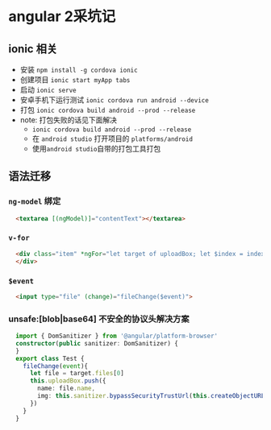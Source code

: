 # angular 2采坑记

## ionic 相关

* 安装 `npm install -g cordova ionic`
* 创建项目 `ionic start myApp tabs`
* 启动 `ionic serve`
* 安卓手机下运行测试 `ionic cordova run android --device`
* 打包 `ionic cordova build android --prod --release`
* note: 打包失败的话见下面解决
  * `ionic cordova build android --prod --release`
  * 在 `android studio` 打开项目的 `platforms/android`
  * 使用`android studio`自带的打包工具打包


## 语法迁移

### `ng-model` 绑定
```html
  <textarea [(ngModel)]="contentText"></textarea>
```

### `v-for` 
```html
  <div class="item" *ngFor="let target of uploadBox; let $index = index">
  </div>
```

### `$event`
```html
  <input type="file" (change)="fileChange($event)">
```

### unsafe:[blob|base64] 不安全的协议头解决方案

```typescript
  import { DomSanitizer } from '@angular/platform-browser'
  constructor(public sanitizer: DomSanitizer) {
  }
  export class Test {
    fileChange(event){
      let file = target.files[0]
      this.uploadBox.push({
        name: file.name,
        img: this.sanitizer.bypassSecurityTrustUrl(this.createObjectURL(file))
      })
    }
  }
```
